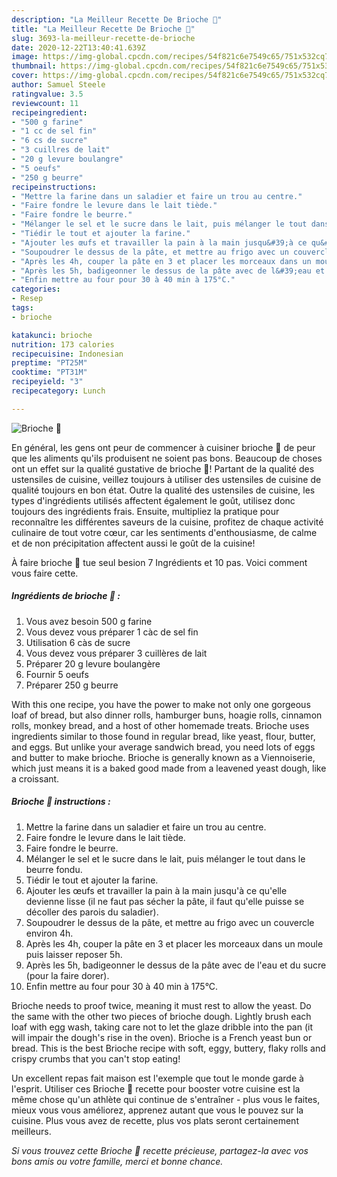 ```yaml
---
description: "La Meilleur Recette De Brioche 🍞"
title: "La Meilleur Recette De Brioche 🍞"
slug: 3693-la-meilleur-recette-de-brioche
date: 2020-12-22T13:40:41.639Z
image: https://img-global.cpcdn.com/recipes/54f821c6e7549c65/751x532cq70/brioche-🍞-photo-principale-de-la-recette.jpg
thumbnail: https://img-global.cpcdn.com/recipes/54f821c6e7549c65/751x532cq70/brioche-🍞-photo-principale-de-la-recette.jpg
cover: https://img-global.cpcdn.com/recipes/54f821c6e7549c65/751x532cq70/brioche-🍞-photo-principale-de-la-recette.jpg
author: Samuel Steele
ratingvalue: 3.5
reviewcount: 11
recipeingredient:
- "500 g farine"
- "1 cc de sel fin"
- "6 cs de sucre"
- "3 cuillres de lait"
- "20 g levure boulangre"
- "5 oeufs"
- "250 g beurre"
recipeinstructions:
- "Mettre la farine dans un saladier et faire un trou au centre."
- "Faire fondre le levure dans le lait tiède."
- "Faire fondre le beurre."
- "Mélanger le sel et le sucre dans le lait, puis mélanger le tout dans le beurre fondu."
- "Tiédir le tout et ajouter la farine."
- "Ajouter les œufs et travailler la pain à la main jusqu&#39;à ce qu&#39;elle devienne lisse (il ne faut pas sécher la pâte, il faut qu&#39;elle puisse se décoller des parois du saladier)."
- "Soupoudrer le dessus de la pâte, et mettre au frigo avec un couvercle environ 4h."
- "Après les 4h, couper la pâte en 3 et placer les morceaux dans un moule puis laisser reposer 5h."
- "Après les 5h, badigeonner le dessus de la pâte avec de l&#39;eau et du sucre (pour la faire dorer)."
- "Enfin mettre au four pour 30 à 40 min à 175°C."
categories:
- Resep
tags:
- brioche

katakunci: brioche 
nutrition: 173 calories
recipecuisine: Indonesian
preptime: "PT25M"
cooktime: "PT31M"
recipeyield: "3"
recipecategory: Lunch

---
```



![Brioche 🍞](https://img-global.cpcdn.com/recipes/54f821c6e7549c65/751x532cq70/brioche-🍞-photo-principale-de-la-recette.jpg)

En général, les gens ont peur de commencer à cuisiner brioche 🍞 de peur que les aliments qu'ils produisent ne soient pas bons. Beaucoup de choses ont un effet sur la qualité gustative de brioche 🍞! Partant de la qualité des ustensiles de cuisine, veillez toujours à utiliser des ustensiles de cuisine de qualité toujours en bon état. Outre la qualité des ustensiles de cuisine, les types d'ingrédients utilisés affectent également le goût, utilisez donc toujours des ingrédients frais. Ensuite, multipliez la pratique pour reconnaître les différentes saveurs de la cuisine, profitez de chaque activité culinaire de tout votre cœur, car les sentiments d'enthousiasme, de calme et de non précipitation affectent aussi le goût de la cuisine!

<!--inarticleads1-->

À faire brioche 🍞 tue seul besion 7 Ingrédients et 10 pas. Voici comment vous faire cette.

##### Ingrédients de brioche 🍞 :

1. Vous avez besoin 500 g farine
1. Vous devez vous préparer 1 càc de sel fin
1. Utilisation 6 càs de sucre
1. Vous devez vous préparer 3 cuillères de lait
1. Préparer 20 g levure boulangère
1. Fournir 5 oeufs
1. Préparer 250 g beurre


With this one recipe, you have the power to make not only one gorgeous loaf of bread, but also dinner rolls, hamburger buns, hoagie rolls, cinnamon rolls, monkey bread, and a host of other homemade treats. Brioche uses ingredients similar to those found in regular bread, like yeast, flour, butter, and eggs. But unlike your average sandwich bread, you need lots of eggs and butter to make brioche. Brioche is generally known as a Viennoiserie, which just means it is a baked good made from a leavened yeast dough, like a croissant. 

<!--inarticleads2-->

##### Brioche 🍞 instructions :

1. Mettre la farine dans un saladier et faire un trou au centre.
1. Faire fondre le levure dans le lait tiède.
1. Faire fondre le beurre.
1. Mélanger le sel et le sucre dans le lait, puis mélanger le tout dans le beurre fondu.
1. Tiédir le tout et ajouter la farine.
1. Ajouter les œufs et travailler la pain à la main jusqu&#39;à ce qu&#39;elle devienne lisse (il ne faut pas sécher la pâte, il faut qu&#39;elle puisse se décoller des parois du saladier).
1. Soupoudrer le dessus de la pâte, et mettre au frigo avec un couvercle environ 4h.
1. Après les 4h, couper la pâte en 3 et placer les morceaux dans un moule puis laisser reposer 5h.
1. Après les 5h, badigeonner le dessus de la pâte avec de l&#39;eau et du sucre (pour la faire dorer).
1. Enfin mettre au four pour 30 à 40 min à 175°C.


Brioche needs to proof twice, meaning it must rest to allow the yeast. Do the same with the other two pieces of brioche dough. Lightly brush each loaf with egg wash, taking care not to let the glaze dribble into the pan (it will impair the dough&#39;s rise in the oven). Brioche is a French yeast bun or bread. This is the best Brioche recipe with soft, eggy, buttery, flaky rolls and crispy crumbs that you can&#39;t stop eating! 

<!--inarticleads1-->

<p>
Un excellent repas fait maison est l'exemple que tout le monde garde à l'esprit. Utiliser ces Brioche 🍞 recette pour booster votre cuisine est la même chose qu'un athlète qui continue de s'entraîner - plus vous le faites, mieux vous vous améliorez, apprenez autant que vous le pouvez sur la cuisine. Plus vous avez de recette, plus vos plats seront certainement meilleurs.
</p>

<p>
<i>Si vous trouvez cette Brioche 🍞 recette précieuse, partagez-la avec vos bons amis ou votre famille, merci et bonne chance.</i>
</p>
